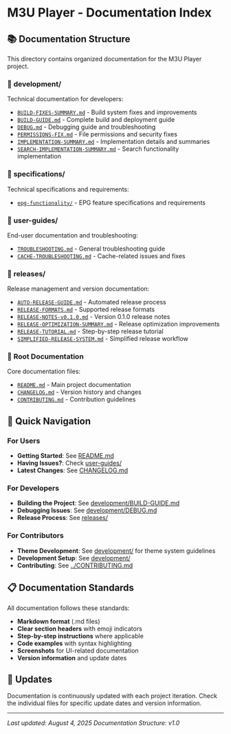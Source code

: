 # M3U Player - Documentation Index

## 📚 Documentation Structure

This directory contains organized documentation for the M3U Player project.

### 📁 **development/**
Technical documentation for developers:
- [`BUILD-FIXES-SUMMARY.md`](development/BUILD-FIXES-SUMMARY.md) - Build system fixes and improvements
- [`BUILD-GUIDE.md`](development/BUILD-GUIDE.md) - Complete build and deployment guide
- [`DEBUG.md`](development/DEBUG.md) - Debugging guide and troubleshooting
- [`PERMISSIONS-FIX.md`](development/PERMISSIONS-FIX.md) - File permissions and security fixes
- [`IMPLEMENTATION-SUMMARY.md`](development/IMPLEMENTATION-SUMMARY.md) - Implementation details and summaries
- [`SEARCH-IMPLEMENTATION-SUMMARY.md`](development/SEARCH-IMPLEMENTATION-SUMMARY.md) - Search functionality implementation

### 📁 **specifications/**
Technical specifications and requirements:
- [`epg-functionality/`](specifications/epg-functionality/) - EPG feature specifications and requirements

### 📁 **user-guides/**
End-user documentation and troubleshooting:
- [`TROUBLESHOOTING.md`](user-guides/TROUBLESHOOTING.md) - General troubleshooting guide
- [`CACHE-TROUBLESHOOTING.md`](user-guides/CACHE-TROUBLESHOOTING.md) - Cache-related issues and fixes

### 📁 **releases/**
Release management and version documentation:
- [`AUTO-RELEASE-GUIDE.md`](releases/AUTO-RELEASE-GUIDE.md) - Automated release process
- [`RELEASE-FORMATS.md`](releases/RELEASE-FORMATS.md) - Supported release formats
- [`RELEASE-NOTES-v0.1.0.md`](releases/RELEASE-NOTES-v0.1.0.md) - Version 0.1.0 release notes
- [`RELEASE-OPTIMIZATION-SUMMARY.md`](releases/RELEASE-OPTIMIZATION-SUMMARY.md) - Release optimization improvements
- [`RELEASE-TUTORIAL.md`](releases/RELEASE-TUTORIAL.md) - Step-by-step release tutorial
- [`SIMPLIFIED-RELEASE-SYSTEM.md`](releases/SIMPLIFIED-RELEASE-SYSTEM.md) - Simplified release workflow

### 📁 **Root Documentation**
Core documentation files:
- [`README.md`](../README.md) - Main project documentation
- [`CHANGELOG.md`](../CHANGELOG.md) - Version history and changes
- [`CONTRIBUTING.md`](../CONTRIBUTING.md) - Contribution guidelines

## 🎯 **Quick Navigation**

### For Users
- **Getting Started**: See [README.md](README.md)
- **Having Issues?**: Check [user-guides/](user-guides/)
- **Latest Changes**: See [CHANGELOG.md](CHANGELOG.md)

### For Developers
- **Building the Project**: See [development/BUILD-GUIDE.md](development/BUILD-GUIDE.md)
- **Debugging Issues**: See [development/DEBUG.md](development/DEBUG.md)
- **Release Process**: See [releases/](releases/)

### For Contributors
- **Theme Development**: See [development/](development/) for theme system guidelines
- **Development Setup**: See [development/](development/)
- **Contributing**: See [../CONTRIBUTING.md](../CONTRIBUTING.md)

## 📋 **Documentation Standards**

All documentation follows these standards:
- **Markdown format** (.md files)
- **Clear section headers** with emoji indicators
- **Step-by-step instructions** where applicable
- **Code examples** with syntax highlighting
- **Screenshots** for UI-related documentation
- **Version information** and update dates

## 🔄 **Updates**

Documentation is continuously updated with each project iteration. Check the individual files for specific update dates and version information.

---
*Last updated: August 4, 2025*
*Documentation Structure: v1.0*

